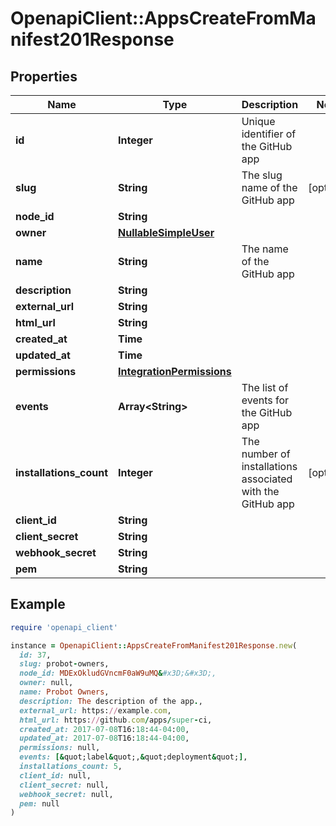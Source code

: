 # OpenapiClient::AppsCreateFromManifest201Response

## Properties

| Name | Type | Description | Notes |
| ---- | ---- | ----------- | ----- |
| **id** | **Integer** | Unique identifier of the GitHub app |  |
| **slug** | **String** | The slug name of the GitHub app | [optional] |
| **node_id** | **String** |  |  |
| **owner** | [**NullableSimpleUser**](NullableSimpleUser.md) |  |  |
| **name** | **String** | The name of the GitHub app |  |
| **description** | **String** |  |  |
| **external_url** | **String** |  |  |
| **html_url** | **String** |  |  |
| **created_at** | **Time** |  |  |
| **updated_at** | **Time** |  |  |
| **permissions** | [**IntegrationPermissions**](IntegrationPermissions.md) |  |  |
| **events** | **Array&lt;String&gt;** | The list of events for the GitHub app |  |
| **installations_count** | **Integer** | The number of installations associated with the GitHub app | [optional] |
| **client_id** | **String** |  |  |
| **client_secret** | **String** |  |  |
| **webhook_secret** | **String** |  |  |
| **pem** | **String** |  |  |

## Example

```ruby
require 'openapi_client'

instance = OpenapiClient::AppsCreateFromManifest201Response.new(
  id: 37,
  slug: probot-owners,
  node_id: MDExOkludGVncmF0aW9uMQ&#x3D;&#x3D;,
  owner: null,
  name: Probot Owners,
  description: The description of the app.,
  external_url: https://example.com,
  html_url: https://github.com/apps/super-ci,
  created_at: 2017-07-08T16:18:44-04:00,
  updated_at: 2017-07-08T16:18:44-04:00,
  permissions: null,
  events: [&quot;label&quot;,&quot;deployment&quot;],
  installations_count: 5,
  client_id: null,
  client_secret: null,
  webhook_secret: null,
  pem: null
)
```


